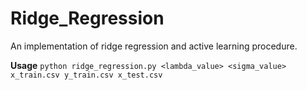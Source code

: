 # Ridge_Regression

An implementation of ridge regression and active learning procedure.

**Usage**
`python ridge_regression.py <lambda_value> <sigma_value> x_train.csv y_train.csv x_test.csv`

